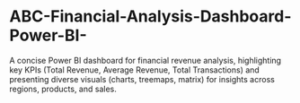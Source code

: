 # ABC-Financial-Analysis-Dashboard-Power-BI-
A concise Power BI dashboard for financial revenue analysis, highlighting key KPIs (Total Revenue, Average Revenue, Total Transactions) and presenting diverse visuals (charts, treemaps, matrix) for insights across regions, products, and sales.
